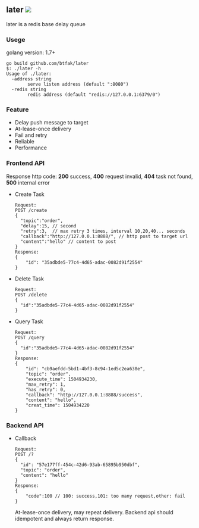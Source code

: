 ## later ![](https://travis-ci.org/btfak/later.svg?branch=master)
later is a redis base delay queue

### Usege
golang version: 1.7+
```
go build github.com/btfak/later
$: ./later -h
Usage of ./later:
  -address string
    	serve listen address (default ":8080")
  -redis string
    	redis address (default "redis://127.0.0.1:6379/0")
```

### Feature

- Delay push message to target
- At-lease-once delivery
- Fail and retry
- Reliable
- Performance


### Frontend API

Response http code: **200** success, **400** request invalid, **404** task not found, **500** internal error

- Create Task

  ```
  Request:
  POST /create
  {
  	"topic":"order",
  	"delay":15, // second
  	"retry":3,  // max retry 3 times, interval 10,20,40... seconds
  	"callback":"http://127.0.0.1:8888/", // http post to target url
  	"content":"hello" // content to post
  }
  Response:
  {
      "id": "35adbde5-77c4-4d65-adac-0082d91f2554"
  }
  ```

- Delete Task

  ```
  Request:
  POST /delete
  {
  	"id":"35adbde5-77c4-4d65-adac-0082d91f2554"
  }
  ```

- Query Task

  ```
  Request:
  POST /query
  {
  	"id":"35adbde5-77c4-4d65-adac-0082d91f2554"
  }
  Response:
  {
      "id": "cb9aefdd-5bd1-4bf3-8c94-1ed5c2ea638e",
      "topic": "order",
      "execute_time": 1504934230,
      "max_retry": 1,
      "has_retry": 0,
      "callback": "http://127.0.0.1:8888/success",
      "content": "hello",
      "creat_time": 1504934220
  }
  ```

### Backend API

- Callback

  ```
  Request:
  POST /?
  {
    "id": "57e177ff-454c-42d6-93ab-65895b950dbf",
    "topic": "order",
    "content": "hello"
  }
  Response:
  {
      "code":100 // 100: success,101: too many request,other: fail
  }
  ```

  At-lease-once delivery, may repeat delivery.  Backend api should idempotent and always return response.